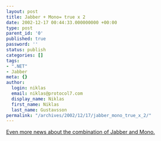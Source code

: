 ```yaml
---
layout: post
title: Jabber + Mono= true x 2
date: 2002-12-17 00:44:33.000000000 +00:00
type: post
parent_id: '0'
published: true
password: ''
status: publish
categories: []
tags:
- ".NET"
- Jabber
meta: {}
author:
  login: niklas
  email: niklas@protocol7.com
  display_name: Niklas
  first_name: Niklas
  last_name: Gustavsson
permalink: "/archives/2002/12/17/jabber_mono_true_x_2/"
---
```

[Even more news about the combination of Jabber and Mono.](http://www.winfessor.com/press.asp)

